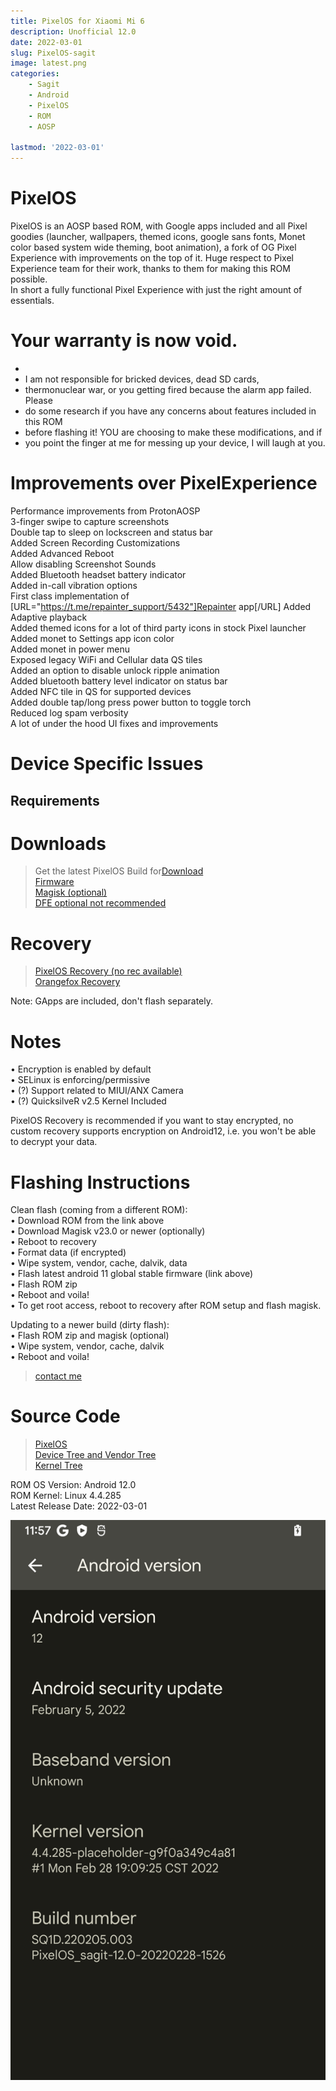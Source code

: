 ```yaml
---
title: PixelOS for Xiaomi Mi 6
description: Unofficial 12.0 
date: 2022-03-01
slug: PixelOS-sagit
image: latest.png
categories:
    - Sagit
    - Android
    - PixelOS
    - ROM
    - AOSP

lastmod: '2022-03-01'
---
```


# PixelOS
PixelOS is an AOSP based ROM, with Google apps included and all Pixel goodies (launcher, wallpapers, themed icons,  google sans fonts, Monet color based system wide theming, boot animation), a fork of OG Pixel Experience with improvements on the top of it. Huge respect to Pixel Experience team for their work, thanks to them for making this ROM possible.  
In short a fully functional Pixel Experience with just the right amount of essentials.  

# Your warranty is now void.
*
* I am not responsible for bricked devices, dead SD cards,  
* thermonuclear war, or you getting fired because the alarm app failed. Please  
* do some research if you have any concerns about features included in this ROM  
* before flashing it! YOU are choosing to make these modifications, and if  
* you point the finger at me for messing up your device, I will laugh at you.  

# Improvements over PixelExperience  
Performance improvements from ProtonAOSP  
3-finger swipe to capture screenshots  
Double tap to sleep on lockscreen and status bar  
Added Screen Recording Customizations  
Added Advanced Reboot  
Allow disabling Screenshot Sounds  
Added Bluetooth headset battery indicator  
Added in-call vibration options  
First class implementation of [URL="https://t.me/repainter_support/5432"]Repainter app[/URL]
Added Adaptive playback  
Added themed icons for a lot of third party icons in stock Pixel launcher  
Added monet to Settings app icon color  
Added monet in power menu  
Exposed legacy WiFi and Cellular data QS tiles  
Added an option to disable unlock ripple animation  
Added bluetooth battery level indicator on status bar  
Added NFC tile in QS for supported devices  
Added double tap/long press power button to toggle torch  
Reduced log spam verbosity  
A lot of under the hood UI fixes and improvements  

# Device Specific Issues

## Requirements

# Downloads 
> Get the latest PixelOS Build for[Download](https://pixelos.vercel.app/download)  
> [Firmware](https://xiaomifirmwareupdater.com/firmware)  
> [Magisk (optional)](https://github.com/topjohnwu/Magisk/releases)  
> [DFE optional not recommended](https://github.com/PixelOS-Devices/builds/releases/download/2021-10-28/Disable_Dm-Verity_ForceEncrypt_20201008.zip)  
# Recovery
> [PixelOS Recovery (no rec available)](https://sourceforge.net/projects/pixelos-releases/files/twelve/*/recovery/)  
> [Orangefox Recovery](https://github.com/foxlesbiao/SHRP-device-sagit/releases)  

Note: GApps are included, don't flash separately.  
# Notes  
• Encryption is enabled by default  
• SELinux is enforcing/permissive  
• (?) Support related to MIUI/ANX Camera  
• (?) QuicksilveR v2.5 Kernel Included  

PixelOS Recovery is recommended if you want to stay encrypted, no custom recovery supports encryption on Android12, i.e. you won't be able to decrypt your data.  

<!-- Might be different for different devices -->
# Flashing Instructions
Clean flash (coming from a different ROM):  
• Download ROM from the link above  
• Download Magisk v23.0 or newer (optionally)  
• Reboot to recovery  
• Format data (if encrypted)  
• Wipe system, vendor, cache, dalvik, data  
• Flash latest android 11 global stable firmware (link above)  
• Flash ROM zip  
• Reboot and voila!  
• To get root access, reboot to recovery after ROM setup and flash magisk.  

Updating to a newer build (dirty flash):  
• Flash ROM zip and magisk (optional)  
• Wipe system, vendor, cache, dalvik  
• Reboot and voila!  

> [contact me](https://foxlesbiao.github.io/about/)  

# Source Code   
> [PixelOS](http://github.com/PixelOS-Pixelish)  
> [Device Tree and Vendor Tree](https://github.com/AOSP-12)  
> [Kernel Tree](https://github.com/ppooopppooo/kernel_xiaomi_msm8998)  

ROM OS Version: Android 12.0  
ROM Kernel: Linux 4.4.285  
Latest Release Date: 2022-03-01  

![Photo by foxlesbiao](Screenshot_20220228-235758_Settings.png)  